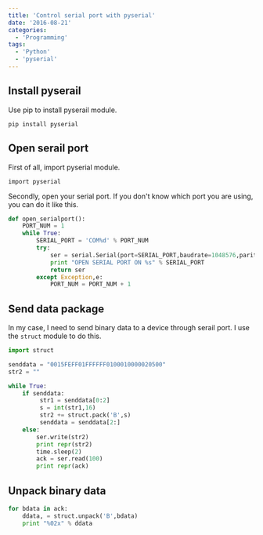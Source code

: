 ```yaml
---
title: 'Control serial port with pyserial'
date: '2016-08-21'
categories:
  - 'Programming'
tags:
  - 'Python'
  - 'pyserial'
---
```


## Install pyserail

Use pip to install pyserail module.

`pip install pyserial`

## Open serail port

First of all, import pyserial module.

`import pyserial`

Secondly, open your serial port. If you don't know which port you are using, you can do it like this.

```python
def open_serialport():
    PORT_NUM = 1
    while True:
        SERIAL_PORT = 'COM%d' % PORT_NUM
        try:
            ser = serial.Serial(port=SERIAL_PORT,baudrate=1048576,parity='N',bytesize=8,stopbits=1,timeout=0)
            print "OPEN SERIAL PORT ON %s" % SERIAL_PORT
            return ser
        except Exception,e:
            PORT_NUM = PORT_NUM + 1
```

## Send data package

In my case, I need to send binary data to a device through serail port. I use the `struct` module to do this.

```python
import struct

senddata = "0015FEFF01FFFFFF0100010000020500"
str2 = ""

while True:
    if senddata:
         str1 = senddata[0:2]
         s = int(str1,16)
         str2 += struct.pack('B',s)
         senddata = senddata[2:]
    else:
        ser.write(str2)
        print repr(str2)
        time.sleep(2)
        ack = ser.read(100)
        print repr(ack)
```

## Unpack binary data

```python
for bdata in ack:
    ddata, = struct.unpack('B',bdata)
    print "%02x" % ddata
```
